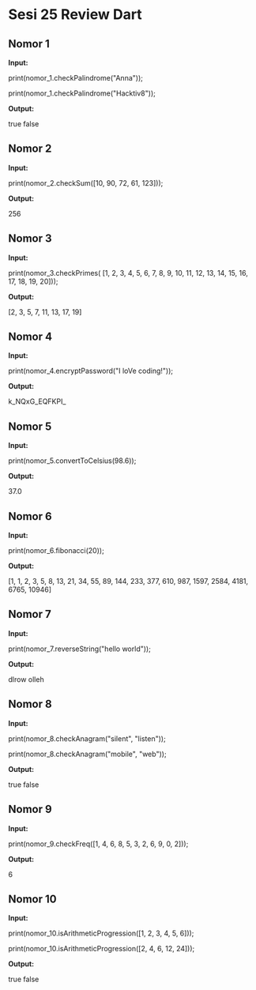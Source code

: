 # Sesi 25 Review Dart

## Nomor 1

**Input:**

print(nomor_1.checkPalindrome("Anna"));

print(nomor_1.checkPalindrome("Hacktiv8"));


**Output:**

true
false

## Nomor 2

**Input:**

print(nomor_2.checkSum([10, 90, 72, 61, 123]));


**Output:**

256

## Nomor 3

**Input:**

print(nomor_3.checkPrimes(
[1, 2, 3, 4, 5, 6, 7, 8, 9, 10, 11, 12, 13, 14, 15, 16, 17, 18, 19, 20]));


**Output:**

[2, 3, 5, 7, 11, 13, 17, 19]

## Nomor 4

**Input:**

print(nomor_4.encryptPassword("I loVe coding!"));


**Output:**

k_NQxG_EQFKPI_

## Nomor 5

**Input:**

print(nomor_5.convertToCelsius(98.6));


**Output:**

37.0

## Nomor 6

**Input:**

print(nomor_6.fibonacci(20));


**Output:**

[1, 1, 2, 3, 5, 8, 13, 21, 34, 55, 89, 144, 233, 377, 610, 987, 1597, 2584, 4181, 6765, 10946]

## Nomor 7

**Input:**

print(nomor_7.reverseString("hello world"));


**Output:**

dlrow olleh

## Nomor 8

**Input:**

print(nomor_8.checkAnagram("silent", "listen"));

print(nomor_8.checkAnagram("mobile", "web"));


**Output:**

true
false

## Nomor 9

**Input:**

print(nomor_9.checkFreq([1, 4, 6, 8, 5, 3, 2, 6, 9, 0, 2]));


**Output:**

6

## Nomor 10

**Input:**

print(nomor_10.isArithmeticProgression([1, 2, 3, 4, 5, 6]));

print(nomor_10.isArithmeticProgression([2, 4, 6, 12, 24]));


**Output:**

true
false
